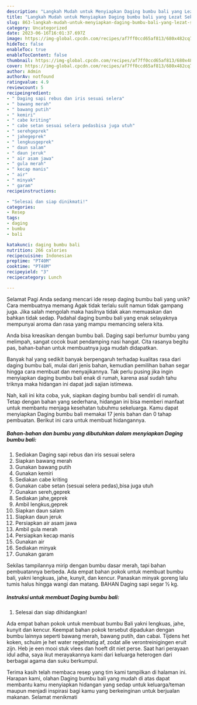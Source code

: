 ```yaml
---
description: "Langkah Mudah untuk Menyiapkan Daging bumbu bali yang Lezat Sekali"
title: "Langkah Mudah untuk Menyiapkan Daging bumbu bali yang Lezat Sekali"
slug: 863-langkah-mudah-untuk-menyiapkan-daging-bumbu-bali-yang-lezat-sekali
category: Uncategorized
date: 2023-06-16T16:01:37.697Z
image: https://img-global.cpcdn.com/recipes/af7ff0ccd65af813/680x482cq70/daging-bumbu-bali-foto-resep-utama.jpg
hideToc: false
enableToc: true
enableTocContent: false
thumbnail: https://img-global.cpcdn.com/recipes/af7ff0ccd65af813/680x482cq70/daging-bumbu-bali-foto-resep-utama.jpg
cover: https://img-global.cpcdn.com/recipes/af7ff0ccd65af813/680x482cq70/daging-bumbu-bali-foto-resep-utama.jpg
author: Admin
authorAv: notfound
ratingvalue: 4.9
reviewcount: 5
recipeingredient:
- " Daging sapi rebus dan iris sesuai selera"
- " bawang merah"
- " bawang putih"
- " kemiri"
- " cabe kriting"
- " cabe setan sesuai selera pedasbisa juga utuh"
- " serehgeprek"
- " jahegeprek"
- " lengkusgeprek"
- " daun salam"
- " daun jeruk"
- " air asam jawa"
- " gula merah"
- " kecap manis"
- " air"
- " minyak"
- " garam"
recipeinstructions:

- "Selesai dan siap dinikmati!"
categories:
- Resep
tags:
- daging
- bumbu
- bali

katakunci: daging bumbu bali 
nutrition: 266 calories
recipecuisine: Indonesian
preptime: "PT40M"
cooktime: "PT48M"
recipeyield: "3"
recipecategory: Lunch

---
```



Selamat Pagi Anda sedang mencari ide resep daging bumbu bali yang unik? Cara membuatnya memang Agak tidak terlalu sulit namun tidak gampang juga. Jika salah mengolah maka hasilnya tidak akan memuaskan dan bahkan tidak sedap. Padahal daging bumbu bali yang enak selayaknya mempunyai aroma dan rasa yang mampu memancing selera kita.


Anda bisa kreasikan dengan bumbu bali. Daging sapi berlumur bumbu yang melimpah, sangat cocok buat pendamping nasi hangat. Cita rasanya begitu pas, bahan-bahan untuk membuatnya juga mudah didapatkan.

Banyak hal yang sedikit banyak berpengaruh terhadap kualitas rasa dari daging bumbu bali, mulai dari jenis bahan, kemudian pemilihan bahan segar hingga cara membuat dan menyajikannya. Tak perlu pusing jika ingin menyiapkan daging bumbu bali enak di rumah, karena asal sudah tahu triknya maka hidangan ini dapat jadi sajian istimewa.


Nah, kali ini kita coba, yuk, siapkan daging bumbu bali sendiri di rumah. Tetap dengan bahan yang sederhana, hidangan ini bisa memberi manfaat untuk membantu menjaga kesehatan tubuhmu sekeluarga. Kamu dapat menyiapkan Daging bumbu bali memakai 17 jenis bahan dan 0 tahap pembuatan. Berikut ini cara untuk membuat hidangannya.

<!--inarticleads1-->

##### Bahan-bahan dan bumbu yang dibutuhkan dalam menyiapkan Daging bumbu bali:

1. Sediakan  Daging sapi rebus dan iris sesuai selera
1. Siapkan  bawang merah
1. Gunakan  bawang putih
1. Gunakan  kemiri
1. Sediakan  cabe kriting
1. Gunakan  cabe setan (sesuai selera pedas),bisa juga utuh
1. Gunakan  sereh,geprek
1. Sediakan  jahe,geprek
1. Ambil  lengkus,geprek
1. Siapkan  daun salam
1. Siapkan  daun jeruk
1. Persiapkan  air asam jawa
1. Ambil  gula merah
1. Persiapkan  kecap manis
1. Gunakan  air
1. Sediakan  minyak
1. Gunakan  garam


Sekilas tampilannya mirip dengan bumbu dasar merah, tapi bahan pembuatannya berbeda. Ada empat bahan pokok untuk membuat bumbu bali, yakni lengkuas, jahe, kunyit, dan kencur. Panaskan minyak goreng lalu tumis halus hingga wangi dan matang. BAHAN Daging sapi segar ½ kg. 

<!--inarticleads2-->

##### Instruksi untuk membuat Daging bumbu bali:


1. Selesai dan siap dihidangkan!

Ada empat bahan pokok untuk membuat bumbu Bali yakni lengkuas, jahe, kunyit dan kencur. Keempat bahan pokok tersebut dipadukan dengan bumbu lainnya seperti bawang merah, bawang putih, dan cabai. Tijdens het koken, schuim je het water regelmatig af, zodat alle verontreinigingen eruit zijn. Heb je een mooi stuk vlees dan hoeft dit niet perse. Saat hari perayaan idul adha, saya ikut merayakannya kami dari keluarga heterogen dari berbagai agama dan suku berkumpul. 

Terima kasih telah membaca resep yang tim kami tampilkan di halaman ini. Harapan kami, olahan Daging bumbu bali yang mudah di atas dapat membantu kamu menyiapkan hidangan yang sedap untuk keluarga/teman maupun menjadi inspirasi bagi kamu yang berkeinginan untuk berjualan makanan. Selamat menikmati
